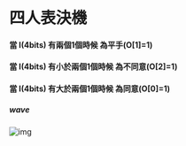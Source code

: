 # 四人表決機 </br>
#### 當 I(4bits) 有兩個1個時候 為平手(O[1]=1) </br>
#### 當 I(4bits) 有小於兩個1個時候 為不同意(O[2]=1) </br>
#### 當 I(4bits) 有大於兩個1個時候 為同意(O[0]=1) </br>

##### wave
![img]()